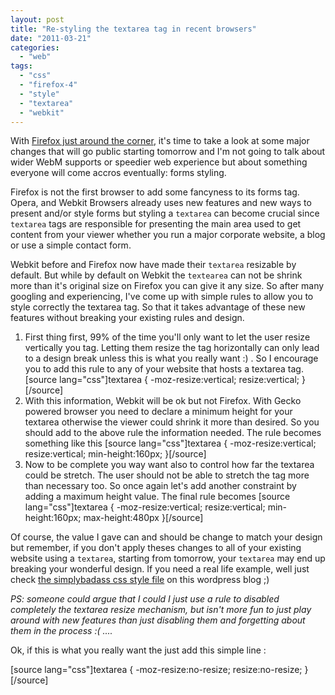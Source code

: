 ```yaml
---
layout: post
title: "Re-styling the textarea tag in recent browsers"
date: "2011-03-21"
categories: 
  - "web"
tags: 
  - "css"
  - "firefox-4"
  - "style"
  - "textarea"
  - "webkit"
---
```


With [Firefox just around the corner](http://blog.mozilla.com/blog/2011/03/18/check-out-what%E2%80%99s-coming-soon-in-firefox-4-2/), it's time to take a look at some major changes that will go public starting tomorrow and I'm not going to talk about wider WebM supports or speedier web experience but about something everyone will come accros eventually: forms styling.

Firefox is not the first browser to add some fancyness to its forms tag. Opera, and Webkit Browsers already uses new features and new ways to present and/or style forms but styling a `textarea` can become crucial since `textarea` tags are responsible for presenting the main area used to get content from your viewer whether you run a major corporate website, a blog or use a simple contact form.

Webkit before and Firefox now have made their `textarea` resizable by default. But while by default on Webkit the `textearea` can not be shrink more than it's original size on Firefox you can give it any size. So after many googling and experiencing, I've come up with simple rules to allow you to style correctly the textarea tag. So that it takes advantage of these new features without breaking your existing rules and design.

1. First thing first, 99% of the time you'll only want to let the user resize vertically you tag. Letting them resize the tag horizontally can only lead to a design break unless this is what you really want :) . So I encourage you to add this rule to any of your website that hosts a textarea tag. \[source lang="css"\]textarea { -moz-resize:vertical; resize:vertical; }\[/source\]
2. With this information, Webkit will be ok but not Firefox. With Gecko powered browser you need to declare a minimum height for your textarea otherwise the viewer could shrink it more than desired. So you should add to the above rule the information needed. The rule becomes something like this \[source lang="css"\]textarea { -moz-resize:vertical; resize:vertical; min-height:160px; }\[/source\]
3. Now to be complete you way want also to control how far the textarea could be stretch. The user should not be able to stretch the tag more than necessary too. So once again let's add another constraint by adding a maximum height value. The final rule becomes \[source lang="css"\]textarea { -moz-resize:vertical; resize:vertical; min-height:160px; max-height:480px }\[/source\]

Of course, the value I gave can and should be change to match your design but remember, if you don't apply theses changes to all of your existing website using a `textarea`, starting from tomorrow, your `textarea` may end up breaking your wonderful design. If you need a real life example, well just check [the simplybadass css style file](http://nyamsprod.com/blog/wp-content/themes/simplybadass/style.css) on this wordpress blog ;)

_PS: someone could argue that I could I just use a rule to disabled completely the textarea resize mechanism, but isn't more fun to just play around with new features than just disabling them and forgetting about them in the process :( ...._

Ok, if this is what you really want the just add this simple line :

\[source lang="css"\]textarea { -moz-resize:no-resize; resize:no-resize; }\[/source\]
